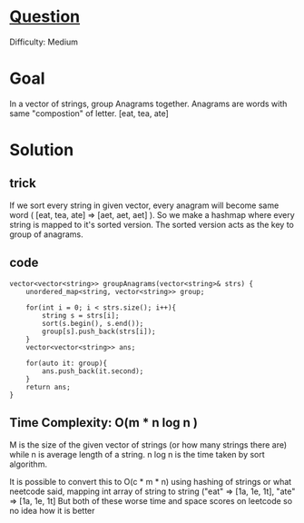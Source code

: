 # [Question](https://leetcode.com/problems/group-anagrams/)
Difficulty: Medium

# Goal
In a vector of strings, group Anagrams together. Anagrams are words with same "compostion" of letter. [eat, tea, ate]

# Solution
## trick 
If we sort every string in given vector, every anagram will become same word ( [eat, tea, ate] => [aet, aet, aet] ).
So we make a hashmap where every string is mapped to it's sorted version. The sorted version acts as the key to group of anagrams.

## code
```
vector<vector<string>> groupAnagrams(vector<string>& strs) {
    unordered_map<string, vector<string>> group;

    for(int i = 0; i < strs.size(); i++){
        string s = strs[i];
        sort(s.begin(), s.end());
        group[s].push_back(strs[i]);
    }
    vector<vector<string>> ans;

    for(auto it: group){
        ans.push_back(it.second);
    }
    return ans;
}
```
## Time Complexity: O(m * n log n )
M is the size of the given vector of strings (or how many strings there are) while n is average length of a string. n log n is the time taken by sort algorithm.  
  
It is possible to convert this to O(c * m * n) using hashing of strings or what neetcode said, mapping int array of string to string ("eat" => [1a, 1e, 1t], "ate" => [1a, 1e, 1t]
But both of these worse time and space scores on leetcode so no idea how it is better
